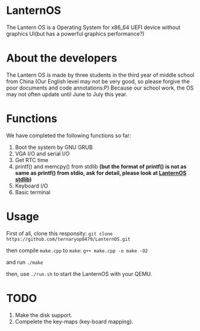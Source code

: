 # LanternOS
The Lantern OS is a Operating System for x86_64 UEFI device without graphics UI(but has a powerful graphics performance?)

# About the developers
The Lantern OS is made by three students in the third year of middle school from China (Our English level may not be very good, so please forgive the poor documents and code annotations:P)
Because our school work, the OS may not often update until June to July this year.

# Functions
We have completed the following functions so far:
1. Boot the system by GNU GRUB
2. VGA I/O and serial I/O
3. Get RTC time
4. printf() and memcpy() from stdlib **(but the format of printf() is not as same as printf() from stdio, ask for detail, please look at [LanternOS stdlib](doc/LanternOS_stdlib.md))**
5. Keyboard I/O
6. Basic terminal

# Usage
First of all, clone this responsity:
`git clone https://github.com/ternaryop8479/LanternOS.git`

then compile `make.cpp` to `make`:
`g++ make.cpp -o make -O2`

and run `./make`

then, use `./run.sh` to start the LanternOS with your QEMU.

# TODO
1. Make the disk support.
2. Compelete the key-maps (key-board mapping).
